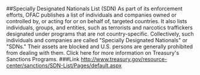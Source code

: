 ##Specially Designated Nationals List (SDN)
As part of its enforcement efforts, OFAC publishes a list of individuals and companies owned or controlled by, or acting for or on behalf of, targeted countries. It also lists individuals, groups, and entities, such as terrorists and narcotics traffickers designated under programs that are not country-specific. Collectively, such individuals and companies are called "Specially Designated Nationals" or "SDNs." Their assets are blocked and U.S. persons are generally prohibited from dealing with them.  Click here for more information on Treasury's Sanctions Programs. 
###Link
http://www.treasury.gov/resource-center/sanctions/SDN-List/Pages/default.aspx